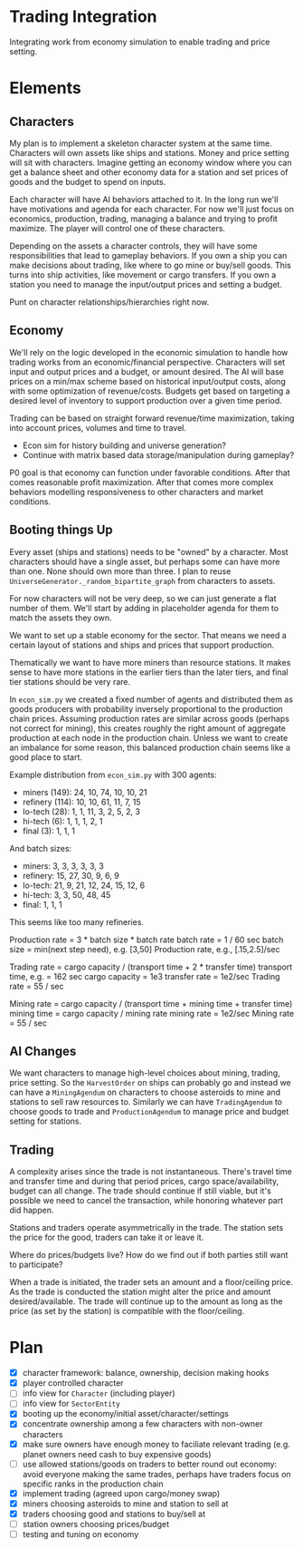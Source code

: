 # Trading Integration

Integrating work from economy simulation to enable trading and price setting.

# Elements

## Characters

My plan is to implement a skeleton character system at the same time.
Characters will own assets like ships and stations. Money and price setting
will sit with characters. Imagine getting an economy window where you can get a
balance sheet and other economy data for a station and set prices of goods and
the budget to spend on inputs.

Each character will have AI behaviors attached to it. In the long run we'll
have motivations and agenda for each character. For now we'll just focus on
economics, production, trading, managing a balance and trying to profit
maximize. The player will control one of these characters.

Depending on the assets a character controls, they will have some
responsibilities that lead to gameplay behaviors. If you own a ship you can
make decisions about trading, like where to go mine or buy/sell goods. This
turns into ship activities, like movement or cargo transfers. If you own a
station you need to manage the input/output prices and setting a budget.

Punt on character relationships/hierarchies right now.

## Economy

We'll rely on the logic developed in the economic simulation to handle how
trading works from an economic/financial perspective. Characters will set input
and output prices and a budget, or amount desired. The AI will base prices on a
min/max scheme based on historical input/output costs, along with some
optimization of revenue/costs. Budgets get based on targeting a desired level
of inventory to support production over a given time period.

Trading can be based on straight forward revenue/time maximization, taking into
account prices, volumes and time to travel.

* Econ sim for history building and universe generation?
* Continue with matrix based data storage/manipulation during gameplay?

P0 goal is that economy can function under favorable conditions. After that
comes reasonable profit maximization. After that comes more complex behaviors
modelling responsiveness to other characters and market conditions.

## Booting things Up

Every asset (ships and stations) needs to be "owned" by a character. Most
characters should have a single asset, but perhaps some can have more than one.
None should own more than three. I plan to reuse
`UniverseGenerator._random_bipartite_graph` from characters to assets.

For now characters will not be very deep, so we can just generate a flat number
of them. We'll start by adding in placeholder agenda for them to match the
assets they own.

We want to set up a stable economy for the sector. That means we need a certain
layout of stations and ships and prices that support production.

Thematically we want to have more miners than resource stations. It makes sense
to have more stations in the earlier tiers than the later tiers, and final tier
stations should be very rare.

In `econ_sim.py` we created a fixed number of agents and distributed them as
goods producers with probability inversely proportional to the production chain
prices. Assuming production rates are similar across goods (perhaps not correct
for mining), this creates roughly the right amount of aggregate production at
each node in the production chain. Unless we want to create an imbalance for
some reason, this balanced production chain seems like a good place to start.

Example distribution from `econ_sim.py` with 300 agents:

* miners   (149): 24, 10, 74, 10, 10, 21
* refinery (114): 10, 10, 61, 11,  7, 15
* lo-tech   (28):  1,  1, 11,  3,  2,  5,  2,  3
* hi-tech    (6):  1,  1,  1,  2,  1
* final      (3):  1,  1,  1

And batch sizes:

* miners:    3,  3,  3,  3,  3,  3
* refinery: 15, 27, 30,  9,  6,  9
* lo-tech:  21,  9, 21, 12, 24, 15, 12,  6
* hi-tech:   3,  3, 50, 48, 45
* final:     1,  1,  1

This seems like too many refineries.

Production rate = 3 * batch size * batch rate
batch rate = 1 / 60 sec
batch size = min(next step need), e.g. [3,50]
Production rate, e.g., [.15,2.5]/sec

Trading rate = cargo capacity / (transport time + 2 * transfer time)
transport time, e.g. = 162 sec
cargo capacity = 1e3
transfer rate = 1e2/sec
Trading rate = 55 / sec

Mining rate = cargo capacity / (transport time + mining time + transfer time)
mining time = cargo capacity / mining rate
mining rate = 1e2/sec
Mining rate = 55 / sec

## AI Changes

We want characters to manage high-level choices about mining, trading, price
setting. So the `HarvestOrder` on ships can probably go and instead we can have
a `MiningAgendum` on characters to choose asteroids to mine and stations to
sell raw resources to. Similarly we can have `TradingAgendum` to choose goods
to trade and `ProductionAgendum` to manage price and budget setting for
stations.

## Trading

A complexity arises since the trade is not instantaneous. There's travel time
and transfer time and during that period prices, cargo space/availability,
budget can all change. The trade should continue if still viable, but it's
possible we need to cancel the transaction, while honoring whatever part did
happen.

Stations and traders operate asymmetrically in the trade. The station sets the
price for the good, traders can take it or leave it.

Where do prices/budgets live? How do we find out if both parties still want to participate? 

When a trade is initiated, the trader sets an amount and a floor/ceiling price.
As the trade is conducted the station might alter the price and amount
desired/available. The trade will continue up to the amount as long as the
price (as set by the station) is compatible with the floor/ceiling.

# Plan

- [x] character framework: balance, ownership, decision making hooks
- [x] player controlled character
- [ ] info view for `Character` (including player)
- [ ] info view for `SectorEntity`
- [x] booting up the economy/initial asset/character/settings
- [x] concentrate ownership among a few characters with non-owner characters
- [x] make sure owners have enough money to faciliate relevant trading (e.g. planet owners need cash to buy expensive goods)
- [ ] use allowed stations/goods on traders to better round out economy: avoid everyone making the same trades, perhaps have traders focus on specific ranks in the production chain
- [x] implement trading (agreed upon cargo/money swap)
- [x] miners choosing asteroids to mine and station to sell at
- [x] traders choosing good and stations to buy/sell at
- [ ] station owners choosing prices/budget
- [ ] testing and tuning on economy
